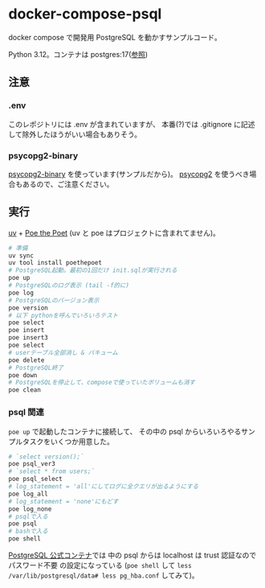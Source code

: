 # docker-compose-psql

docker compose で開発用 PostgreSQL を動かすサンプルコード。

Python 3.12。コンテナは postgres:17([参照](https://hub.docker.com/_/postgres))

## 注意

### .env

このレポジトリには .env が含まれていますが、
本番(?)では .gitignore に記述して除外したほうがいい場合もありそう。

### psycopg2-binary

[psycopg2-binary](https://pypi.org/project/psycopg2-binary/) を使っています(サンプルだから)。
[psycopg2](https://pypi.org/project/psycopg2/)
を使うべき場合もあるので、ご注意ください。

## 実行

[uv](https://docs.astral.sh/uv/getting-started/installation/) +
[Poe the Poet](https://poethepoet.natn.io/index.html)
(uv と poe はプロジェクトに含まれてません)。

```sh
# 準備
uv sync
uv tool install poethepoet
# PostgreSQL起動。最初の1回だけ init.sqlが実行される
poe up
# PostgreSQLのログ表示 (tail -f的に)
poe log
# PostgreSQLのバージョン表示
poe version
# 以下 pythonを呼んでいろいろテスト
poe select
poe insert
poe insert3
poe select
# userテーブル全部消し & バキューム
poe delete
# PostgreSQL終了
poe down
# PostgreSQLを停止して、composeで使っていたボリュームも消す
poe clean
```

### psql 関連

`poe up` で起動したコンテナに接続して、
その中の psql からいろいろやるサンプルタスクをいくつか用意した。

```sh
# `select version();`
poe psql_ver3
# `select * from users;`
poe psql_select
# log_statement = 'all'にしてログに全クエリが出るようにする
poe log_all
# log_statement = 'none'にもどす
poe log_none
# psqlで入る
poe psql
# bashで入る
poe shell
```

[PostgreSQL 公式コンテナ](https://hub.docker.com/_/postgres)では
中の psql からは localhost は trust 認証なのでパスワード不要
の設定になっている
(`poe shell` して `less /var/lib/postgresql/data# less pg_hba.conf` してみて)。
